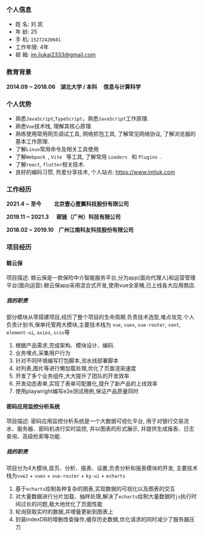 ### 个人信息

- 姓 名: 刘 凯
- 年 龄: 25
- 手 机: `15272420681`
- 工作年限: 4年
- 邮 箱: <a href="mailto:im.liukai2333@gmail.com">im.liukai2333@gmail.com</a>

### 教育背景

**2014.09 ~ 2018.06&nbsp;&nbsp;&nbsp;&nbsp;湖北大学 / 本科&nbsp;&nbsp;&nbsp;&nbsp; 信息与计算科学**

### 个人优势

  - 熟悉`JavaScript`,`TypeScript`，熟悉`JavaScript`工作原理.
  - 熟悉`Vue`技术栈, 理解其核心原理.
  - 熟练使用常用网页调试工具, 网络抓包工具, 了解常见网络协议, 了解浏览器的基本工作原理.
  - 了解`Linux`常用命令及相关工具使用
  - 了解`Webpack `, `Vite ` 等工具, 了解常用 `Loaders ` 和 `Plugins `.
  - 了解`react`, `flutter`相关技术.
  - 良好的编码习惯, 热爱分享技术, 个人站点: <a href="https://www.imliuk.com" target="_blank">https://www.imliuk.com</a>

### 工作经历

**2021.4 ~ 至今 &nbsp;&nbsp;&nbsp;&nbsp;&nbsp;&nbsp;&nbsp;&nbsp;&nbsp;北京壹心壹翼科技股份有限公司**

**2019.11 ~ 2021.3 &nbsp;&nbsp;&nbsp;&nbsp;   密链（广州）科技有限公司**

**2018.02 ~ 2019.10 &nbsp;&nbsp; 广州江南科友科技股份有限公司**
### 项目经历

#### 鲸云保 

项目描述: 鲸云保是一款保险中介智能服务平台,分为app(面向代理人)和运营管理平台(面向运营).鲸云保app采用混合式开发,使用vue全家桶,已上线各大应用商店.

##### 我的职责

部分模块从零搭建项⽬,经历了整个项⽬的⽣命周期.负责技术选型,难点攻克.个人负责计划书,保单托管两大模块,主要技术栈为 `vue`, `vuex`, `vue-router`, `vant`, `element-ui`, `axios`, `scss`等

1. 根据产品需求,完成架构、模块设计、编码.
2. 业务埋点,采集用户行为
2. 针对不同环境编写打包脚本,流水线部署脚本
4. 对列表,图片等进行懒加载处理,优化了页面渲染速度
5. 开发了多个业务组件,大大提升了团队的开发效率
6. 开发动态表单,实现了表单可配置化,提升了新产品的上线效率
7. 使用playwright编写e2e测试用例,保证产品质量同时

#### 密码应用监控分析系统

项目描述: 密码应用监控分析系统是一个大数据可视化平台, 用于对银行交易流水、服务器、密码机进行实时监控, 并以图表的形式展示, 并提供生成报表、日志查询、高级检索等功能.

##### 我的职责

项目分为4大模块,首页、分析、报表、设置,负责分析和报表模块的开发, 主要技术栈为`vue2` + `vuex` + `vue-router` + `ky-ui` + `echarts`

1. 基于`echarts`绘制各种复杂的图表,实现数据的可视化以及图表的交互
2. 对大量数据进行分片加载、抽样处理,解决了`echarts`绘制大量数据时`js`执行时间过长的问题,极大地优化了页面性能
3. 轮询获取实时的数据,并增量更新到图表上
4. 封装indexDB的增删改查操作,缓存历史数据,优化请求的同时减少了服务器压力
